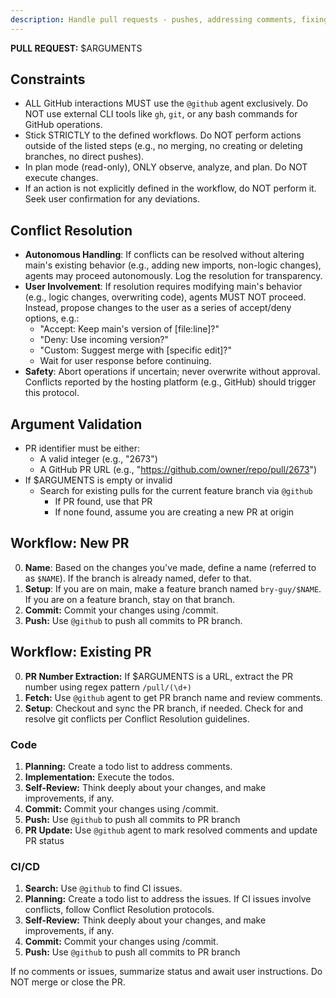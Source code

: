 ```yaml
---
description: Handle pull requests - pushes, addressing comments, fixing issues identified by CI/CD.
---
```

**PULL REQUEST:** $ARGUMENTS

## Constraints
- ALL GitHub interactions MUST use the `@github` agent exclusively. Do NOT use external CLI tools like `gh`, `git`, or any bash commands for GitHub operations.
- Stick STRICTLY to the defined workflows. Do NOT perform actions outside of the listed steps (e.g., no merging, no creating or deleting branches, no direct pushes).
- In plan mode (read-only), ONLY observe, analyze, and plan. Do NOT execute changes.
- If an action is not explicitly defined in the workflow, do NOT perform it. Seek user confirmation for any deviations.

## Conflict Resolution
- **Autonomous Handling**: If conflicts can be resolved without altering main's existing behavior (e.g., adding new imports, non-logic changes), agents may proceed autonomously. Log the resolution for transparency.
- **User Involvement**: If resolution requires modifying main's behavior (e.g., logic changes, overwriting code), agents MUST NOT proceed. Instead, propose changes to the user as a series of accept/deny options, e.g.:
  - "Accept: Keep main's version of [file:line]?"
  - "Deny: Use incoming version?"
  - "Custom: Suggest merge with [specific edit]?"
  - Wait for user response before continuing.
- **Safety**: Abort operations if uncertain; never overwrite without approval. Conflicts reported by the hosting platform (e.g., GitHub) should trigger this protocol.

## Argument Validation

* PR identifier must be either:
  - A valid integer (e.g., "2673")
  - A GitHub PR URL (e.g., "https://github.com/owner/repo/pull/2673")
* If $ARGUMENTS is empty or invalid
  - Search for existing pulls for the current feature branch via `@github`
    - If PR found, use that PR
    - If none found, assume you are creating a new PR at origin

## Workflow: New PR

0. **Name**: Based on the changes you've made, define a name (referred to as `$NAME`). If the branch is already named, defer to that.
1. **Setup**: If you are on main, make a feature branch named `bry-guy/$NAME`. If you are on a feature branch, stay on that branch.
2. **Commit:** Commit your changes using /commit.
3. **Push:** Use `@github` to push all commits to PR branch.

## Workflow: Existing PR

0. **PR Number Extraction:** If $ARGUMENTS is a URL, extract the PR number using regex pattern `/pull/(\d+)`
1. **Fetch:** Use `@github` agent to get PR branch name and review comments. 
2. **Setup**: Checkout and sync the PR branch, if needed. Check for and resolve git conflicts per Conflict Resolution guidelines. 

### Code 

1. **Planning:** Create a todo list to address comments.
2. **Implementation:** Execute the todos.
3. **Self-Review:** Think deeply about your changes, and make improvements, if any.
4. **Commit:** Commit your changes using /commit.
5. **Push:** Use `@github` to push all commits to PR branch
6. **PR Update:** Use `@github` agent to mark resolved comments and update PR status

### CI/CD

1. **Search:** Use `@github` to find CI issues.
2. **Planning:** Create a todo list to address the issues. If CI issues involve conflicts, follow Conflict Resolution protocols.
3. **Self-Review:** Think deeply about your changes, and make improvements, if any.
4. **Commit:** Commit your changes using /commit.
5. **Push:** Use `@github` to push all commits to PR branch

If no comments or issues, summarize status and await user instructions. Do NOT merge or close the PR.
